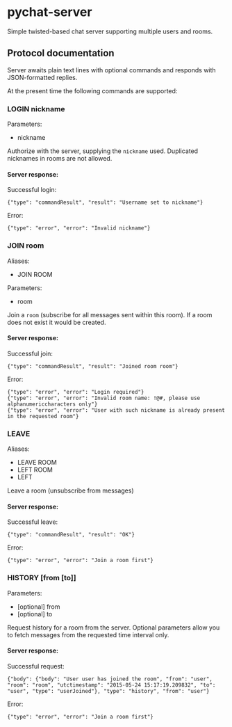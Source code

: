 pychat-server
=============

Simple twisted-based chat server supporting multiple users and rooms.


## Protocol documentation

Server awaits plain text lines with optional commands and responds with JSON-formatted replies.

At the present time the following commands are supported:


### LOGIN nickname

Parameters:

* nickname

Authorize with the server, supplying the `nickname` used. Duplicated nicknames in rooms are not allowed.


#### Server response:

Successful login:

    {"type": "commandResult", "result": "Username set to nickname"}

Error:

    {"type": "error", "error": "Invalid nickname"}


### JOIN room

Aliases:

* JOIN ROOM

Parameters:

* room

Join a `room` (subscribe for all messages sent within this room). If a room does not exist it would be created.


#### Server response:

Successful join:

    {"type": "commandResult", "result": "Joined room room"}

Error:

    {"type": "error", "error": "Login required"}
    {"type": "error", "error": "Invalid room name: !@#, please use alphanumericcharacters only"}
    {"type": "error", "error": "User with such nickname is already present in the requested room"}


### LEAVE

Aliases:

* LEAVE ROOM
* LEFT ROOM
* LEFT

Leave a room (unsubscribe from messages)


#### Server response:

Successful leave:

    {"type": "commandResult", "result": "OK"}

Error:

    {"type": "error", "error": "Join a room first"}


### HISTORY [from [to]]

Parameters:

* [optional] from
* [optional] to

Request history for a room from the server. Optional parameters allow you to fetch messages from the requested time interval only.


#### Server response:

Successful request:

    {"body": {"body": "User user has joined the room", "from": "user", "room": "room", "utctimestamp": "2015-05-24 15:17:19.209832", "to": "user", "type": "userJoined"}, "type": "history", "from": "user"}

Error:

    {"type": "error", "error": "Join a room first"}

